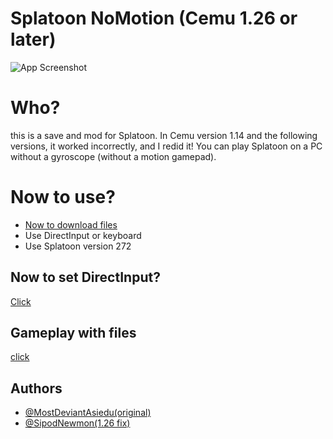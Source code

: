 # Splatoon NoMotion (Cemu 1.26 or later)

![App Screenshot](https://cdn.discordapp.com/attachments/1005861052510117948/1005861123108647073/1con.png)

# Who?
this is a save and mod for Splatoon. In Cemu version 1.14 and the following versions, 
it worked incorrectly, and I redid it!  You can play Splatoon on a PC without a gyroscope (without a motion gamepad).

# Now to use?
 - [Now to download files](https://www.youtube.com/watch?v=bk0EtuDO3DQ&t)
 - Use DirectInput or keyboard
 - Use Splatoon version 272





## Now to set DirectInput?
 [Click](https://youtu.be/bk0EtuDO3DQ?t=211)






## Gameplay with files

[click](https://youtu.be/bk0EtuDO3DQ?t=231)

## Authors

- [@MostDeviantAsiedu(original)](https://www.youtube.com/c/MostDeviantAsiedu)
- [@SipodNewmon(1.26 fix)](https://www.youtube.com/c/MostDeviantAsiedu)


